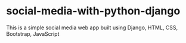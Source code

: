 # social-media-with-python-django
This is a simple social media web app built using Django, HTML, CSS, Bootstrap, JavaScript
